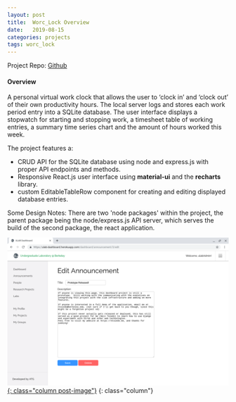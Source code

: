 ```yaml
---
layout: post
title:  Worc_Lock Overview
date:   2019-08-15
categories: projects
tags: worc_lock
---
```


Project Repo: [Github](https://github.com/nnt1054/Worc_Lock)

#### Overview
A personal virtual work clock that allows the user to ‘clock in’ and ‘clock out’ of their own productivity hours.  The local server logs and stores each work period entry into a SQLite database.  The user interface displays a stopwatch for starting and stopping work, a timesheet table of working entries, a summary time series chart and the amount of hours worked this week.

The project features a:
- CRUD API for the SQLite database using node and express.js with proper API endpoints and methods.
- Responsive React.js user interface using **material-ui** and the **recharts** library.
- custom EditableTableRow component for creating and editing displayed database entries.

Some Design Notes:  There are two 'node packages' within the project, the parent package being the node/express.js API server, which serves the build of the second package, the react application.

[![ulab_10](/assets/images/ulab_pictures/ulab_10.png){: class="column post-image"}](/assets/images/ulab_pictures/ulab_10.png)
{: class="column"}